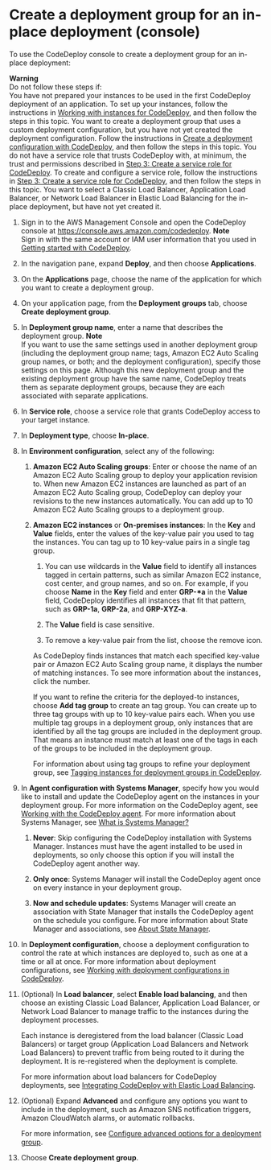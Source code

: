 # Create a deployment group for an in\-place deployment \(console\)<a name="deployment-groups-create-in-place"></a>

To use the CodeDeploy console to create a deployment group for an in\-place deployment:

**Warning**  
Do not follow these steps if:  
You have not prepared your instances to be used in the first CodeDeploy deployment of an application\. To set up your instances, follow the instructions in [Working with instances for CodeDeploy](instances.md), and then follow the steps in this topic\.
You want to create a deployment group that uses a custom deployment configuration, but you have not yet created the deployment configuration\. Follow the instructions in [Create a deployment configuration with CodeDeploy](deployment-configurations-create.md), and then follow the steps in this topic\. 
You do not have a service role that trusts CodeDeploy with, at minimum, the trust and permissions described in [Step 3: Create a service role for CodeDeploy](getting-started-create-service-role.md)\. To create and configure a service role, follow the instructions in [Step 3: Create a service role for CodeDeploy](getting-started-create-service-role.md), and then follow the steps in this topic\.
You want to select a Classic Load Balancer, Application Load Balancer, or Network Load Balancer in Elastic Load Balancing for the in\-place deployment, but have not yet created it\.

1. Sign in to the AWS Management Console and open the CodeDeploy console at [https://console\.aws\.amazon\.com/codedeploy](https://console.aws.amazon.com/codedeploy)\.
**Note**  
Sign in with the same account or IAM user information that you used in [Getting started with CodeDeploy](getting-started-codedeploy.md)\.

1. In the navigation pane, expand **Deploy**, and then choose **Applications**\.

1. On the **Applications** page, choose the name of the application for which you want to create a deployment group\.

1. On your application page, from the **Deployment groups** tab, choose **Create deployment group**\.

1. In **Deployment group name**, enter a name that describes the deployment group\.
**Note**  
If you want to use the same settings used in another deployment group \(including the deployment group name; tags, Amazon EC2 Auto Scaling group names, or both; and the deployment configuration\), specify those settings on this page\. Although this new deployment group and the existing deployment group have the same name, CodeDeploy treats them as separate deployment groups, because they are each associated with separate applications\.

1. In **Service role**, choose a service role that grants CodeDeploy access to your target instance\.

1. In **Deployment type**, choose **In\-place**\.

1. In **Environment configuration**, select any of the following: 

   1. **Amazon EC2 Auto Scaling groups**: Enter or choose the name of an Amazon EC2 Auto Scaling group to deploy your application revision to\. When new Amazon EC2 instances are launched as part of an Amazon EC2 Auto Scaling group, CodeDeploy can deploy your revisions to the new instances automatically\. You can add up to 10 Amazon EC2 Auto Scaling groups to a deployment group\.

   1. **Amazon EC2 instances** or **On\-premises instances**: In the **Key** and **Value** fields, enter the values of the key\-value pair you used to tag the instances\. You can tag up to 10 key\-value pairs in a single tag group\.

      1. You can use wildcards in the **Value** field to identify all instances tagged in certain patterns, such as similar Amazon EC2 instance, cost center, and group names, and so on\. For example, if you choose **Name** in the **Key** field and enter **GRP\-\*a** in the **Value** field, CodeDeploy identifies all instances that fit that pattern, such as **GRP\-1a**, **GRP\-2a**, and **GRP\-XYZ\-a**\.

      1. The **Value** field is case sensitive\. 

      1. To remove a key\-value pair from the list, choose the remove icon\.

      As CodeDeploy finds instances that match each specified key\-value pair or Amazon EC2 Auto Scaling group name, it displays the number of matching instances\. To see more information about the instances, click the number\.

      If you want to refine the criteria for the deployed\-to instances, choose **Add tag group** to create an tag group\. You can create up to three tag groups with up to 10 key\-value pairs each\. When you use multiple tag groups in a deployment group, only instances that are identified by all the tag groups are included in the deployment group\. That means an instance must match at least one of the tags in each of the groups to be included in the deployment group\.

      For information about using tag groups to refine your deployment group, see [Tagging instances for deployment groups in CodeDeploy](instances-tagging.md)\.

1. In **Agent configuration with Systems Manager**, specify how you would like to install and update the CodeDeploy agent on the instances in your deployment group\. For more information on the CodeDeploy agent, see [Working with the CodeDeploy agent](https://docs.aws.amazon.com/en_us/codedeploy/latest/userguide/codedeploy-agent.html)\. For more information about Systems Manager, see [What is Systems Manager?](https://docs.aws.amazon.com/systems-manager/latest/userguide/what-is-systems-manager.html)

   1. **Never**: Skip configuring the CodeDeploy installation with Systems Manager\. Instances must have the agent installed to be used in deployments, so only choose this option if you will install the CodeDeploy agent another way\.

   1. **Only once**: Systems Manager will install the CodeDeploy agent once on every instance in your deployment group\.

   1. **Now and schedule updates**: Systems Manager will create an association with State Manager that installs the CodeDeploy agent on the schedule you configure\. For more information about State Manager and associations, see [About State Manager](https://docs.aws.amazon.com/systems-manager/latest/userguide/sysman-state-about.html)\.

1. In **Deployment configuration**, choose a deployment configuration to control the rate at which instances are deployed to, such as one at a time or all at once\. For more information about deployment configurations, see [Working with deployment configurations in CodeDeploy](deployment-configurations.md)\.

1. \(Optional\) In **Load balancer**, select **Enable load balancing**, and then choose an existing Classic Load Balancer, Application Load Balancer, or Network Load Balancer to manage traffic to the instances during the deployment processes\.

   Each instance is deregistered from the load balancer \(Classic Load Balancers\) or target group \(Application Load Balancers and Network Load Balancers\) to prevent traffic from being routed to it during the deployment\. It is re\-registered when the deployment is complete\.

   For more information about load balancers for CodeDeploy deployments, see [Integrating CodeDeploy with Elastic Load Balancing](integrations-aws-elastic-load-balancing.md)\.

1. \(Optional\) Expand **Advanced** and configure any options you want to include in the deployment, such as Amazon SNS notification triggers, Amazon CloudWatch alarms, or automatic rollbacks\.

   For more information, see [Configure advanced options for a deployment group](deployment-groups-configure-advanced-options.md)\. 

1. Choose **Create deployment group**\. 